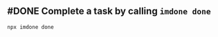 ## #DONE Complete a task by calling `imdone done`

```bash
npx imdone done
```
<!--  #story -->
<!-- created:2023-09-15T03:31:59.946Z task-id:6dKCq order:-5 story-id:Complete-a-task completed:2023-10-01T17:34:04.236Z -->

